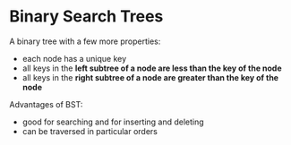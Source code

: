 # Binary Search Trees

A binary tree with a few more properties:

- each node has a unique key
- all keys in the **left subtree of a node are less than the key of the node**
- all keys in the **right subtree of a node are greater than the key of the node**

Advantages of BST:

- good for searching and for inserting and deleting
- can be traversed in particular orders
